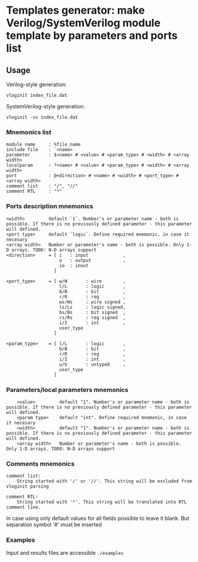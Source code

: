 # Templates generator: make Verilog/SystemVerilog module template by parameters and ports list

## Usage
Verilog-style generation:

`vloginit index_file.dat`

SystemVerilog-style generation: 

`vloginit -sv index_file.dat`

### Mnemonics list

```
module name     : %file_name
include file    : `<name>
parameter       : $<name> # <value> # <param_type> # <width> # <array width>
localparam      : ?<name> # <value> # <param_type> # <width> # <array width>
port            : @<direction> # <name> # <width> # <port_type> # <array width>
comment list    : "/", "//"
comment RTL     : "*"
```

### Ports description mnemonics
```
<width>         default `1`. Number's or parameter name - both is possible. If there is no previously defined parameter - this parameter will defined.
<port type>     default `logic`. Define required mnemonic, in case it necesary
<array width>   Number or parameter's name - both is possible. Only 1-D arrays. TODO: N-D arrays support
<direction>     = [ i   : input             ,
                    o   : output            ,
                    io  : inout
                  ]

<port_type>     = [ w/W       : wire        ,
                    l/L       : logic       ,
                    b/B       : bit         ,
                    r/R       : reg         ,
                    ws/Ws     : wire signed ,
                    ls/Ls     : logic signed,
                    bs/Bs     : bit signed  ,
                    rs/Rs     : reg signed  ,
                    i/I       : int         ,
                    user_type
                  ]

<param_type>    = [ l/L       : logic       ,
                    b/B       : bit         ,
                    r/R       : reg         ,
                    i/I       : int         ,
                    u/U       : untyped     ,
                    user_type
                  ]
```

### Parameters/local parameters mnemonics
```
    <value>         default "1". Number's or parameter name - both is possible. If there is no previously defined parameter - this parameter will defined.
    <param type>    default "int". Define required mnemonic, in case it necesary
    <width>         default "1". Number's or parameter name - both is possible. If there is no previously defined parameter - this parameter will defined.
    <array width>   Number or parameter's name - both is possible. Only 1-D arrays. TODO: N-D arrays support
```

### Comments mnemonics
```
comment list:
    String started with '/' or '//'. This string will be excluded from vloginit parsing

comment RTL:
    String started with '*'. This string will be translated into RTL comment line.
```

In case using only default values for all fields possible to leave it blank. But separation symbol '#' must be inserted

### Examples

Input and results files are accessible `./examples`
